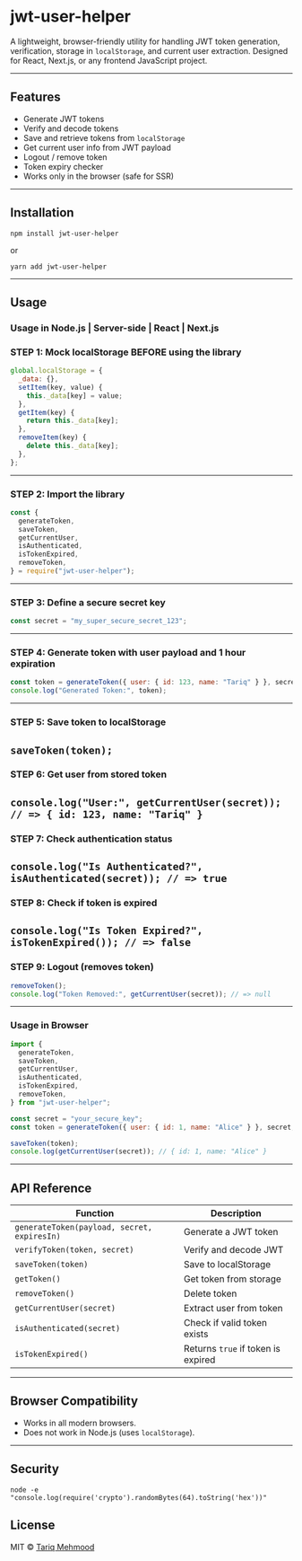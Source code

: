 # jwt-user-helper

A lightweight, browser-friendly utility for handling JWT token generation, verification, storage in `localStorage`, and current user extraction. Designed for React, Next.js, or any frontend JavaScript project.

---

## Features

- Generate JWT tokens
- Verify and decode tokens
- Save and retrieve tokens from `localStorage`
- Get current user info from JWT payload
- Logout / remove token
- Token expiry checker
- Works only in the browser (safe for SSR)

---

## Installation

```npm install jwt-user-helper```

or

```yarn add jwt-user-helper```

---

## Usage

### Usage in Node.js | Server-side | React | Next.js

### STEP 1: Mock localStorage BEFORE using the library
```js
global.localStorage = {
  _data: {},
  setItem(key, value) {
    this._data[key] = value;
  },
  getItem(key) {
    return this._data[key];
  },
  removeItem(key) {
    delete this._data[key];
  },
};
```
---

### STEP 2: Import the library
```js
const {
  generateToken,
  saveToken,
  getCurrentUser,
  isAuthenticated,
  isTokenExpired,
  removeToken,
} = require("jwt-user-helper");
```
---

### STEP 3: Define a secure secret key
```js
const secret = "my_super_secure_secret_123";
```
---

### STEP 4: Generate token with user payload and 1 hour expiration
```js
const token = generateToken({ user: { id: 123, name: "Tariq" } }, secret, "1h");
console.log("Generated Token:", token);
```
---

### STEP 5: Save token to localStorage
```saveToken(token);```
---

### STEP 6: Get user from stored token
```console.log("User:", getCurrentUser(secret)); // => { id: 123, name: "Tariq" }```
---

### STEP 7: Check authentication status
```console.log("Is Authenticated?", isAuthenticated(secret)); // => true```
---

### STEP 8: Check if token is expired
```console.log("Is Token Expired?", isTokenExpired()); // => false```
---

### STEP 9: Logout (removes token)
```js
removeToken();
console.log("Token Removed:", getCurrentUser(secret)); // => null
```
---

### Usage in Browser
```js
import {
  generateToken,
  saveToken,
  getCurrentUser,
  isAuthenticated,
  isTokenExpired,
  removeToken,
} from "jwt-user-helper";

const secret = "your_secure_key";
const token = generateToken({ user: { id: 1, name: "Alice" } }, secret, "1h");

saveToken(token);
console.log(getCurrentUser(secret)); // { id: 1, name: "Alice" }
```

---

## API Reference

| Function                                    | Description                        |
| ------------------------------------------- | ---------------------------------- |
| `generateToken(payload, secret, expiresIn)` | Generate a JWT token               |
| `verifyToken(token, secret)`                | Verify and decode JWT              |
| `saveToken(token)`                          | Save to localStorage               |
| `getToken()`                                | Get token from storage             |
| `removeToken()`                             | Delete token                       |
| `getCurrentUser(secret)`                    | Extract user from token            |
| `isAuthenticated(secret)`                   | Check if valid token exists        |
| `isTokenExpired()`                          | Returns `true` if token is expired |
---

## Browser Compatibility

* Works in all modern browsers.
* Does not work in Node.js (uses `localStorage`).

---

## Security
```node -e "console.log(require('crypto').randomBytes(64).toString('hex'))"```

## License

MIT © [Tariq Mehmood](https://github.com/TariqMehmood1004)
